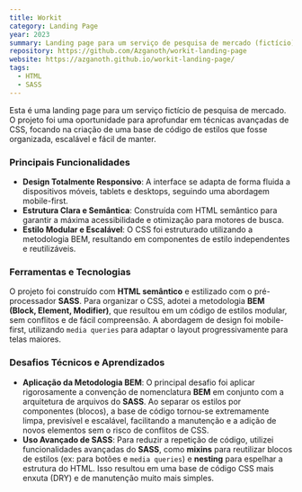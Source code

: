 ```yaml
---
title: Workit
category: Landing Page
year: 2023
summary: Landing page para um serviço de pesquisa de mercado (fictício).
repository: https://github.com/Azganoth/workit-landing-page
website: https://azganoth.github.io/workit-landing-page/
tags:
  - HTML
  - SASS
---
```


Esta é uma landing page para um serviço fictício de pesquisa de mercado. O projeto foi uma oportunidade para aprofundar em técnicas avançadas de CSS, focando na criação de uma base de código de estilos que fosse organizada, escalável e fácil de manter.

### Principais Funcionalidades

- **Design Totalmente Responsivo**: A interface se adapta de forma fluida a dispositivos móveis, tablets e desktops, seguindo uma abordagem mobile-first.
- **Estrutura Clara e Semântica**: Construída com HTML semântico para garantir a máxima acessibilidade e otimização para motores de busca.
- **Estilo Modular e Escalável**: O CSS foi estruturado utilizando a metodologia BEM, resultando em componentes de estilo independentes e reutilizáveis.

### Ferramentas e Tecnologias

O projeto foi construído com **HTML semântico** e estilizado com o pré-processador **SASS**. Para organizar o CSS, adotei a metodologia **BEM (Block, Element, Modifier)**, que resultou em um código de estilos modular, sem conflitos e de fácil compreensão. A abordagem de design foi mobile-first, utilizando `media queries` para adaptar o layout progressivamente para telas maiores.

### Desafios Técnicos e Aprendizados

- **Aplicação da Metodologia BEM**: O principal desafio foi aplicar rigorosamente a convenção de nomenclatura **BEM** em conjunto com a arquitetura de arquivos do **SASS**. Ao separar os estilos por componentes (blocos), a base de código tornou-se extremamente limpa, previsível e escalável, facilitando a manutenção e a adição de novos elementos sem o risco de conflitos de CSS.
- **Uso Avançado de SASS**: Para reduzir a repetição de código, utilizei funcionalidades avançadas do **SASS**, como **mixins** para reutilizar blocos de estilos (ex: para botões e `media queries`) e **nesting** para espelhar a estrutura do HTML. Isso resultou em uma base de código CSS mais enxuta (DRY) e de manutenção muito mais simples.
